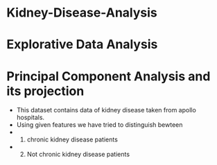 # Kidney-Disease-Analysis
# Explorative Data Analysis
# Principal Component Analysis and its projection
* This dataset contains data of kidney disease taken from apollo hospitals.
* Using given features we have  tried to distinguish bewteen 
*   1. chronic kidney disease patients
*   2. Not chronic kidney disease patients
